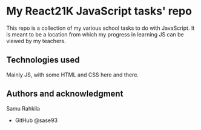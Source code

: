 # My React21K JavaScript tasks' repo

This repo is a collection of my various school tasks to do with JavaScript. It is meant to be a location from which my progress in learning JS can be viewed by my teachers.

## Technologies used

Mainly JS, with some HTML and CSS here and there.

## Authors and acknowledgment

Samu Rahkila
- GitHub @sase93
